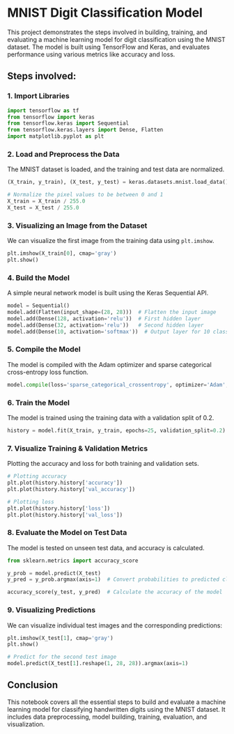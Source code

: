 
# MNIST Digit Classification Model

This project demonstrates the steps involved in building, training, and evaluating a machine learning model for digit classification using the MNIST dataset. The model is built using TensorFlow and Keras, and evaluates performance using various metrics like accuracy and loss.

## Steps involved:

### 1. Import Libraries
```python
import tensorflow as tf
from tensorflow import keras
from tensorflow.keras import Sequential
from tensorflow.keras.layers import Dense, Flatten
import matplotlib.pyplot as plt
```

### 2. Load and Preprocess the Data
The MNIST dataset is loaded, and the training and test data are normalized.

```python
(X_train, y_train), (X_test, y_test) = keras.datasets.mnist.load_data()

# Normalize the pixel values to be between 0 and 1
X_train = X_train / 255.0
X_test = X_test / 255.0
```

### 3. Visualizing an Image from the Dataset
We can visualize the first image from the training data using `plt.imshow`.

```python
plt.imshow(X_train[0], cmap='gray')
plt.show()
```

### 4. Build the Model
A simple neural network model is built using the Keras Sequential API.

```python
model = Sequential()
model.add(Flatten(input_shape=(28, 28)))  # Flatten the input image
model.add(Dense(128, activation='relu'))  # First hidden layer
model.add(Dense(32, activation='relu'))   # Second hidden layer
model.add(Dense(10, activation='softmax'))  # Output layer for 10 classes
```

### 5. Compile the Model
The model is compiled with the Adam optimizer and sparse categorical cross-entropy loss function.

```python
model.compile(loss='sparse_categorical_crossentropy', optimizer='Adam', metrics=['accuracy'])
```

### 6. Train the Model
The model is trained using the training data with a validation split of 0.2.

```python
history = model.fit(X_train, y_train, epochs=25, validation_split=0.2)
```

### 7. Visualize Training & Validation Metrics
Plotting the accuracy and loss for both training and validation sets.

```python
# Plotting accuracy
plt.plot(history.history['accuracy'])
plt.plot(history.history['val_accuracy'])

# Plotting loss
plt.plot(history.history['loss'])
plt.plot(history.history['val_loss'])
```

### 8. Evaluate the Model on Test Data
The model is tested on unseen test data, and accuracy is calculated.

```python
from sklearn.metrics import accuracy_score

y_prob = model.predict(X_test)
y_pred = y_prob.argmax(axis=1)  # Convert probabilities to predicted class labels

accuracy_score(y_test, y_pred)  # Calculate the accuracy of the model
```

### 9. Visualizing Predictions
We can visualize individual test images and the corresponding predictions:

```python
plt.imshow(X_test[1], cmap='gray')
plt.show()

# Predict for the second test image
model.predict(X_test[1].reshape(1, 28, 28)).argmax(axis=1)
```

## Conclusion
This notebook covers all the essential steps to build and evaluate a machine learning model for classifying handwritten digits using the MNIST dataset. It includes data preprocessing, model building, training, evaluation, and visualization.
